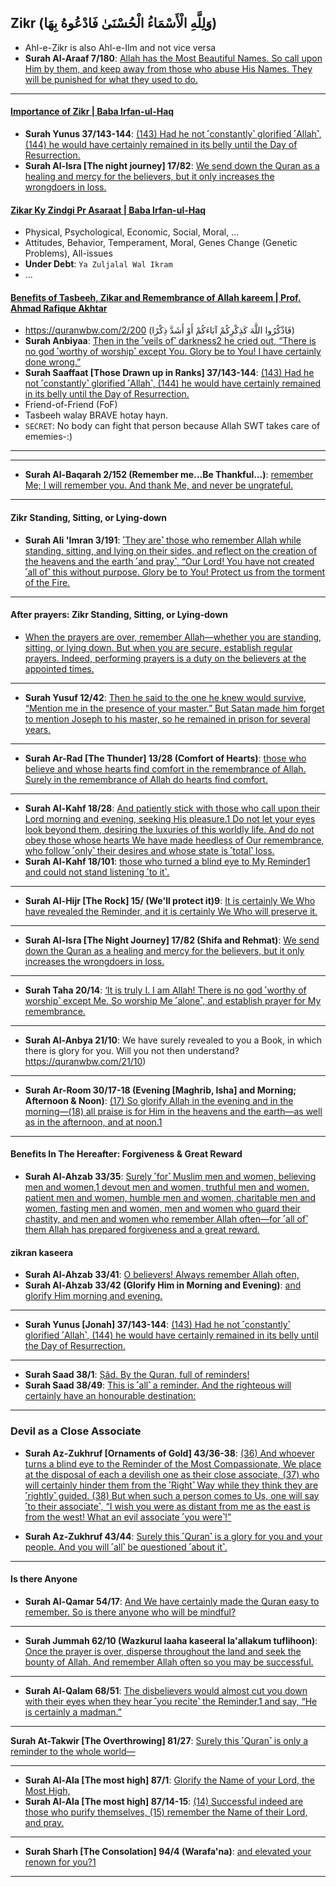 ## Zikr (وَلِلَّهِ الْأَسْمَاءُ الْحُسْنَىٰ فَادْعُوهُ بِهَا)
* Ahl-e-Zikr is also Ahl-e-Ilm and not vice versa
* __Surah Al-Araaf 7/180__: [Allah has the Most Beautiful Names. So call upon Him by them, and keep away from those who abuse His Names. They will be punished for what they used to do.](https://quranwbw.com/7/180)

***

#### [Importance of Zikr | Baba Irfan-ul-Haq](https://www.youtube.com/shorts/aPIk1CYyZ9o)
* __Surah Yunus 37/143-144__: [(143) Had he not ˹constantly˺ glorified ˹Allah˺, (144) he would have certainly remained in its belly until the Day of Resurrection.](https://quranwbw.com/37/143-144)
* __Surah Al-Isra [The night journey] 17/82__: [We send down the Quran as a healing and mercy for the believers, but it only increases the wrongdoers in loss.](https://quranwbw.com/17/82)

#### [Zikar Ky Zindgi Pr Asaraat | Baba Irfan-ul-Haq](https://www.youtube.com/watch?v=Cr0-vXl6Ng0)  
* Physical, Psychological, Economic, Social, Moral, ...
* Attitudes, Behavior, Temperament, Moral, Genes Change (Genetic Problems), All-issues
* __Under Debt__: `Ya Zuljalal Wal Ikram`
* ...

#### [Benefits of Tasbeeh, Zikar and Remembrance of Allah kareem | Prof. Ahmad Rafique Akhtar](https://www.youtube.com/watch?v=Kx_1iJ7VA8s)
* https://quranwbw.com/2/200 (فَاذْكُرُوا اللَّهَ كَذِكْرِكُمْ آبَاءَكُمْ أَوْ أَشَدَّ ذِكْرًا)
* __Surah Anbiyaa__: [Then in the ˹veils of˺ darkness2 he cried out, “There is no god ˹worthy of worship˺ except You. Glory be to You! I have certainly done wrong.”](https://quranwbw.com/21/87-88)
* __Surah Saaffaat [Those Drawn up in Ranks] 37/143-144__: [(143) Had he not ˹constantly˺ glorified ˹Allah˺, (144) he would have certainly remained in its belly until the Day of Resurrection.](https://quranwbw.com/37/143-144)
* Friend-of-Friend (FoF)
* Tasbeeh walay BRAVE hotay hayn.
* `SECRET`: No body can fight that person because Allah SWT takes care of ememies-:)

***
***

* __Surah Al-Baqarah 2/152 (Remember me...Be Thankful...)__: [remember Me; I will remember you. And thank Me, and never be ungrateful.](https://quranwbw.com/2/152)

***

#### Zikr Standing, Sitting, or Lying-down
* __Surah Ali 'Imran 3/191__: [˹They are˺ those who remember Allah while standing, sitting, and lying on their sides, and reflect on the creation of the heavens and the earth ˹and pray˺, “Our Lord! You have not created ˹all of˺ this without purpose. Glory be to You! Protect us from the torment of the Fire.](https://quranwbw.com/3/191)

***

#### After prayers: Zikr Standing, Sitting, or Lying-down
* [When the prayers are over, remember Allah—whether you are standing, sitting, or lying down. But when you are secure, establish regular prayers. Indeed, performing prayers is a duty on the believers at the appointed times.](https://quranwbw.com/4/103)

***

* __Surah Yusuf 12/42__: [Then he said to the one he knew would survive, “Mention me in the presence of your master.” But Satan made him forget to mention Joseph to his master, so he remained in prison for several years.](https://quranwbw.com/12/42)

***

* __Surah Ar-Rad [The Thunder] 13/28 (Comfort of Hearts)__: [those who believe and whose hearts find comfort in the remembrance of Allah. Surely in the remembrance of Allah do hearts find comfort.](https://quranwbw.com/en/13/28)

***

* __Surah Al-Kahf 18/28__: [And patiently stick with those who call upon their Lord morning and evening, seeking His pleasure.1 Do not let your eyes look beyond them, desiring the luxuries of this worldly life. And do not obey those whose hearts We have made heedless of Our remembrance, who follow ˹only˺ their desires and whose state is ˹total˺ loss.](https://quranwbw.com/18/28)
* __Surah Al-Kahf 18/101__: [those who turned a blind eye to My Reminder1 and could not stand listening ˹to it˺.](https://quranwbw.com/18/101)

***

* __Surah Al-Hijr [The Rock] 15/ (We'll protect it)9__: [It is certainly We Who have revealed the Reminder, and it is certainly We Who will preserve it.](https://quranwbw.com/15/9)

***

* __Surah Al-Isra [The Night Journey] 17/82 (Shifa and Rehmat)__: [We send down the Quran as a healing and mercy for the believers, but it only increases the wrongdoers in loss.](https://quranwbw.com/17/82)

***

* __Surah Taha 20/14__: [‘It is truly I. I am Allah! There is no god ˹worthy of worship˺ except Me. So worship Me ˹alone˺, and establish prayer for My remembrance.](https://quranwbw.com/20/14)

***

* __Surah Al-Anbya 21/10__: We have surely revealed to you a Book, in which there is glory for you. Will you not then understand?https://quranwbw.com/21/10)

***

* __Surah Ar-Room 30/17-18 (Evening [Maghrib, Isha] and Morning; Afternoon & Noon)__: [(17) So glorify Allah in the evening and in the morning—(18) all praise is for Him in the heavens and the earth—as well as in the afternoon, and at noon.1 ](https://quranwbw.com/30/17-18)

***

#### Benefits In The Hereafter: Forgiveness & Great Reward
* __Surah Al-Ahzab 33/35__: [Surely ˹for˺ Muslim men and women, believing men and women,1 devout men and women, truthful men and women, patient men and women, humble men and women, charitable men and women, fasting men and women, men and women who guard their chastity, and men and women who remember Allah often—for ˹all of˺ them Allah has prepared forgiveness and a great reward.](https://quran.com/33/35)

#### zikran kaseera
* __Surah Al-Ahzab 33/41__: [O believers! Always remember Allah often,](https://quranwbw.com/33/41)
* __Surah Al-Ahzab 33/42 (Glorify Him in Morning and Evening)__: [and glorify Him morning and evening.](https://quranwbw.com/33/42)

***

* __Surah Yunus [Jonah] 37/143-144__: [(143) Had he not ˹constantly˺ glorified ˹Allah˺, (144) he would have certainly remained in its belly until the Day of Resurrection.](https://quranwbw.com/37#143-144)

***

* __Surah Saad 38/1__: [Ṣãd. By the Quran, full of reminders!](https://quranwbw.com/38/1)
* __Surah Saad 38/49__: [This is ˹all˺ a reminder. And the righteous will certainly have an honourable destination:](https://quranwbw.com/38/49)

***

### Devil as a Close Associate
* __Surah Az-Zukhruf [Ornaments of Gold] 43/36-38__: [(36) And whoever turns a blind eye to the Reminder of the Most Compassionate, We place at the disposal of each a devilish one as their close associate, (37) who will certainly hinder them from the ˹Right˺ Way while they think they are ˹rightly˺ guided. (38) But when such a person comes to Us, one will say ˹to their associate˺, “I wish you were as distant from me as the east is from the west! What an evil associate ˹you were˺!”](https://quranwbw.com/43/36-38)

* __Surah Az-Zukhruf 43/44__: [Surely this ˹Quran˺ is a glory for you and your people. And you will ˹all˺ be questioned ˹about it˺.](https://quranwbw.com/43/44)

***

#### Is there Anyone
* __Surah Al-Qamar 54/17__: [And We have certainly made the Quran easy to remember. So is there anyone who will be mindful?](https://quranwbw.com/54/17)

***

* __Surah Jummah 62/10 (Wazkurul laaha kaseeral la'allakum tuflihoon)__: [Once the prayer is over, disperse throughout the land and seek the bounty of Allah. And remember Allah often so you may be successful.](https://quranwbw.com/62/10)

***

* __Surah Al-Qalam 68/51__: [The disbelievers would almost cut you down with their eyes when they hear ˹you recite˺ the Reminder,1 and say, “He is certainly a madman.”](https://quran.com/68/51)

***

__Surah At-Takwir [The Overthrowing] 81/27__: [Surely this ˹Quran˺ is only a reminder to the whole world—](https://quranwbw.com/81/27)

***

* __Surah Al-Ala [The most high] 87/1__: [Glorify the Name of your Lord, the Most High,](https://quranwbw.com/87/1)
* __Surah Al-Ala [The most high] 87/14-15__: [(14) Successful indeed are those who purify themselves,
(15) remember the Name of their Lord, and pray.](https://quranwbw.com/87/14-15)

***

* __Surah Sharh [The Consolation] 94/4 (Warafa'na)__: [and elevated your renown for you?1](https://quranwbw.com/94/4)

***
